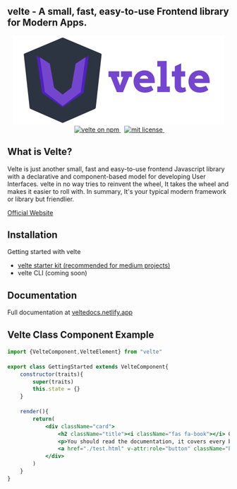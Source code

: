 ## velte - A small, fast, easy-to-use Frontend library for Modern Apps.

<p align="center">

<a href="https://github.com/RoDDy18/velte/blob/main/LICENSE">
    <img src="https://github.com/RoDDy18/velte/blob/main/logo/velte-main.png?raw=true" alt="velte_logo"><br>
</a>&nbsp;
<a href="https://www.npmjs.com/velte">
    <img src="https://img.shields.io/npm/v/velte.svg?logo=npm&logoColor=fff&label=NPM+package&color=limegreen" alt="velte on npm" />
</a>&nbsp;
<a href="https://github.com/RoDDy18/velte/blob/main/LICENSE">
    <img src="https://img.shields.io/badge/License-MIT-limegreen.svg" alt="mit license" />
</a>&nbsp;

</p>

## What is Velte?
Velte is just another small, fast and easy-to-use frontend Javascript library with a declarative and component-based model for developing User Interfaces. velte in no way tries to reinvent the wheel, It takes the wheel and makes it easier to roll with. In summary, It's your typical modern framework or library but friendlier.

[Official Website](https://velte.netlify.app)

## Installation
Getting started with velte
* [velte starter kit (recommended for medium projects)](https://github.com/RoDDy18/velte-starter-kit)
* velte CLI (coming soon)

## Documentation

Full documentation at [veltedocs.netlify.app](https://veltedocs.netlify.app)


## Velte Class Component Example

```jsx
import {VelteComponent,VelteElement} from "velte"

export class GettingStarted extends VelteComponent{
    constructor(traits){
        super(traits)
        this.state = {}
    }

    render(){
        return(
            <div className="card">
                <h2 className="title"><i className="fas fa-book"></i> Getting Started</h2>
                <p>You should read the documentation, it covers every bit of the library.</p>
                <a href="./test.html" v-attr:role="button" className="button">Read the Docs</a>
            </div>
        )
    }
}
```

